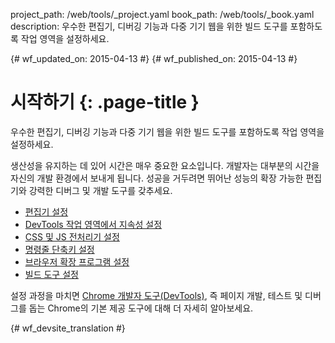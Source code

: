 project_path: /web/tools/_project.yaml
book_path: /web/tools/_book.yaml
description: 우수한 편집기, 디버깅 기능과 다중 기기 웹을 위한 빌드 도구를 포함하도록 작업 영역을 설정하세요.

{# wf_updated_on: 2015-04-13 #}
{# wf_published_on: 2015-04-13 #}

# 시작하기 {: .page-title }

우수한 편집기, 디버깅 기능과 다중 기기 웹을 위한 빌드 도구를 포함하도록 작업 영역을 설정하세요.

생산성을 유지하는 데 있어 시간은 매우 중요한 요소입니다. 개발자는 대부분의 시간을 자신의 개발 환경에서 보내게 됩니다. 성공을 거두려면 뛰어난 성능의 확장 가능한 편집기와 강력한 디버그 및 개발 도구를 갖추세요.

* [편집기 설정](setup-editor)
* [DevTools 작업 영역에서 지속성 설정](setup-workflow)
* [CSS 및 JS 전처리기 설정](setup-preprocessors)
* [명령줄 단축키 설정](setup-shortcuts)
* [브라우저 확장 프로그램 설정](setup-extensions)
* [빌드 도구 설정](setup-buildtools)

설정 과정을 마치면 [Chrome 개발자 도구(DevTools)](/web/tools/chrome-devtools), 즉 페이지 개발, 테스트 및 디버그를 돕는 Chrome의 기본 제공 도구에 대해 더 자세히 알아보세요.


{# wf_devsite_translation #}
